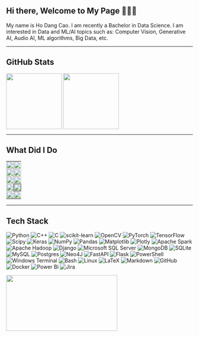 ## Hi there, Welcome to My Page 👋👋👋
My name is Ho Dang Cao. I am recently a Bachelor in Data Science. I am interested in Data and ML/AI topics such as: Computer Vision, Generative AI, Audio AI, ML algorithms, Big Data, etc.

<!---
[![](https://visitcount.itsvg.in/api?id=HoDangCao&icon=0&color=0)](https://visitcount.itsvg.in)


**Connect with me:**
<p align="left">
<a href="https://kaggle.com/hodangcao" target="blank"><img align="center" src="https://raw.githubusercontent.com/rahuldkjain/github-profile-readme-generator/master/src/images/icons/Social/kaggle.svg" alt="hodangcao" height="30" /></a>
<a href="https://medium.com/@dangcaoho151202" target="blank"><img align="center" src="https://raw.githubusercontent.com/rahuldkjain/github-profile-readme-generator/master/src/images/icons/Social/medium.svg" alt="@dangcaoho151202" height="30" /></a>
<a href="https://www.leetcode.com/hodangcao" target="blank"><img align="center" src="https://raw.githubusercontent.com/rahuldkjain/github-profile-readme-generator/master/src/images/icons/Social/leet-code.svg" alt="hodangcao" height="30" /></a>
</p>
-->
---

## GitHub Stats
<a><img height=150 align="center" src="https://github-readme-stats.vercel.app/api?username=HoDangCao&hide=contribs,prs,issues&show_icons=true" />
<img height=150 align="center" src="https://github-readme-streak-stats.herokuapp.com/?user=hodangcao&layout=compact&card_width=400" /></a>

---

## What Did I Do
<table>
  <tr>
    <td width="50%" style="padding:0;">
      <a href="https://github.com/HoDangCao/LLMs-System.git">
        <img align="center" src="https://github-readme-stats.vercel.app/api/pin/?username=HoDangCao&repo=LLMs-System&theme=highcontrast" style="width:100%; height:auto;" />
      </a>
    </td>
    <td width="50%" style="padding:0;">
      <a href="https://github.com/HoDangCao/Stable-Diffusion-Text2Img.git">
        <img align="center" src="https://github-readme-stats.vercel.app/api/pin/?username=HoDangCao&repo=Stable-Diffusion-Text2Img&theme=radical" style="width:100%; height:auto;" />
      </a>
    </td>
  </tr>
  <tr>
    <td width="50%" style="padding:0;">
      <a href="https://github.com/HoDangCao/Text-2-Video.git">
        <img align="center" src="https://github-readme-stats.vercel.app/api/pin/?username=HoDangCao&repo=Text-2-Video&theme=gruvbox" style="width:100%; height:auto;" />
      </a>
    </td>
    <td width="50%" style="padding:0;">
      <a href="https://github.com/HoDangCao/Machine-Translation.git">
        <img align="center" src="https://github-readme-stats.vercel.app/api/pin/?username=HoDangCao&repo=Machine-Translation&theme=tokyonight" style="width:100%; height:auto;" />
      </a>
    </td>
  </tr>
  <tr>
    <td width="50%" style="padding:0;">
      <a href="https://github.com/HoDangCao/multi-object-classification-based-on-deep-learning-model.git">
        <img align="center" src="https://github-readme-stats.vercel.app/api/pin/?username=HoDangCao&repo=multi-object-classification-based-on-deep-learning-model&theme=onedark" style="width:100%; height:auto;" />
      </a>
    </td>
    <td width="50%" style="padding:0;">
      <a href="https://github.com/HoDangCao/Mastering-Time-Series.git">
        <img align="center" src="https://github-readme-stats.vercel.app/api/pin/?username=HoDangCao&repo=Mastering-Time-Series&theme=cobalt" style="width:100%; height:auto;" />
      </a>
    </td>
  </tr>
  <tr>
    <td width="50%" style="padding:0;">
      <a href="https://github.com/HoDangCao/Food-Demand.git">
        <img align="center" src="https://github-readme-stats.vercel.app/api/pin/?username=HoDangCao&repo=Food-Demand&theme=synthwave" style="width:100%; height:auto;" />
      </a>
    </td>
    <td width="50%" style="padding:0;">
      <a href="">
        <img align="center" src="https://github-readme-stats.vercel.app/api/pin/?username=HoDangCao&repo=&theme=merko" style="width:100%; height:auto;" />
      </a>
    </td>
  </tr>
  <tr>
    <td width="50%" style="padding:0;">
      <a href="https://github.com/HoDangCao/Data-collection-and-population-analysis-of-Asia-and-North-America.git">
        <img align="center" src="https://github-readme-stats.vercel.app/api/pin/?username=HoDangCao&repo=Data-collection-and-population-analysis-of-Asia-and-North-America&theme=radical" style="width:100%; height:auto;" />
      </a>
    </td>
    <td width="50%" style="padding:0;">
      <a href="https://github.com/HoDangCao/College-Entrance-Exam-Scores-in-Vietnam-2019.git">
        <img align="center" src="https://github-readme-stats.vercel.app/api/pin/?username=HoDangCao&repo=College-Entrance-Exam-Scores-in-Vietnam-2019&theme=dracula" style="width:100%; height:auto;" />
      </a>
    </td>
  </tr>
</table>

---

## Tech Stack
![Python](https://img.shields.io/badge/python-3670A0?style=for-the-badge&logo=python&logoColor=ffdd54)
![C++](https://img.shields.io/badge/c++-%2300599C.svg?style=for-the-badge&logo=c%2B%2B&logoColor=white)
![C](https://img.shields.io/badge/c-%2300599C.svg?style=for-the-badge&logo=c&logoColor=white)
![scikit-learn](https://img.shields.io/badge/scikit--learn-%23F7931E.svg?style=for-the-badge&logo=scikit-learn&logoColor=white)
![OpenCV](https://img.shields.io/badge/opencv-5C3EE8?style=for-the-badge&logo=opencv&logoColor=white)
![PyTorch](https://img.shields.io/badge/PyTorch-%23EE4C2C.svg?style=for-the-badge&logo=PyTorch&logoColor=white)
![TensorFlow](https://img.shields.io/badge/TensorFlow-%23FF6F00.svg?style=for-the-badge&logo=TensorFlow&logoColor=white)
![Scipy](https://img.shields.io/badge/SciPy-%230C55A5.svg?style=for-the-badge&logo=scipy&logoColor=%white)
![Keras](https://img.shields.io/badge/Keras-%23D00000.svg?style=for-the-badge&logo=Keras&logoColor=white)
![NumPy](https://img.shields.io/badge/numpy-%23013243.svg?style=for-the-badge&logo=numpy&logoColor=white)
![Pandas](https://img.shields.io/badge/pandas-%23150458.svg?style=for-the-badge&logo=pandas&logoColor=white)
![Matplotlib](https://img.shields.io/badge/Matplotlib-%23ffffff.svg?style=for-the-badge&logo=Matplotlib&logoColor=black)
![Plotly](https://img.shields.io/badge/Plotly-%233F4F75.svg?style=for-the-badge&logo=plotly&logoColor=white)
![Apache Spark](https://img.shields.io/badge/Apache%20Spark-FDEE21?style=for-the-badge&logo=apachespark&logoColor=black)
![Apache Hadoop](https://img.shields.io/badge/Apache%20Hadoop-66CCFF?style=for-the-badge&logo=apachehadoop&logoColor=black)
![Django](https://img.shields.io/badge/django-%23092E20.svg?style=for-the-badge&logo=django&logoColor=white)
![Microsoft SQL Server](https://img.shields.io/badge/mssql-CC2927?style=for-the-badge&logo=microsoftsqlserver&logoColor=white)
![MongoDB](https://img.shields.io/badge/MongoDB-%234ea94b.svg?style=for-the-badge&logo=mongodb&logoColor=white)
![SQLite](https://img.shields.io/badge/sqlite-%2307405e.svg?style=for-the-badge&logo=sqlite&logoColor=white)
![MySQL](https://img.shields.io/badge/mysql-4479A1.svg?style=for-the-badge&logo=mysql&logoColor=white)
![Postgres](https://img.shields.io/badge/postgres-%23316192.svg?style=for-the-badge&logo=postgresql&logoColor=white)
![Neo4J](https://img.shields.io/badge/Neo4j-008CC1?style=for-the-badge&logo=neo4j&logoColor=white)
![FastAPI](https://img.shields.io/badge/FastAPI-005571?style=for-the-badge&logo=fastapi)
![Flask](https://img.shields.io/badge/flask-%23000.svg?style=for-the-badge&logo=flask&logoColor=white)
![PowerShell](https://img.shields.io/badge/PowerShell-%235391FE.svg?style=for-the-badge&logo=powershell&logoColor=white)
![Windows Terminal](https://img.shields.io/badge/Windows%20Terminal-%234D4D4D.svg?style=for-the-badge&logo=windows-terminal&logoColor=white)
![Bash](https://img.shields.io/badge/bash-4EAA25?style=for-the-badge&logo=gnubash&logoColor=white)
![Linux](https://img.shields.io/badge/linux-FCC624?style=for-the-badge&logo=linux&logoColor=black)
![LaTeX](https://img.shields.io/badge/latex-%23008080.svg?style=for-the-badge&logo=latex&logoColor=white)
![Markdown](https://img.shields.io/badge/markdown-%23000000.svg?style=for-the-badge&logo=markdown&logoColor=white)
![GitHub](https://img.shields.io/badge/github-%23121011.svg?style=for-the-badge&logo=github&logoColor=white)
![Docker](https://img.shields.io/badge/docker-%230db7ed.svg?style=for-the-badge&logo=docker&logoColor=white)
![Power Bi](https://img.shields.io/badge/power_bi-F2C811?style=for-the-badge&logo=powerbi&logoColor=black)
![Jira](https://img.shields.io/badge/jira-%230A0FFF.svg?style=for-the-badge&logo=jira&logoColor=white)

<a><img height=150 width=300 align="center" src="https://github-readme-stats.vercel.app/api/top-langs/?username=HoDangCao&theme=dark&layout=compact" /></a>
